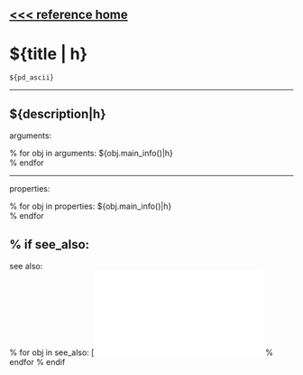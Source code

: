 [<<< reference home](ceammc_lib.md)
---

# ${title | h}

```
${pd_ascii}
```
---
${description|h}
---
arguments:

% for obj in arguments:
${obj.main_info()|h}<br>
% endfor

---
properties:

% for obj in properties:
${obj.main_info()|h}<br>
% endfor

% if see_also:
---
see also:<br>
% for obj in see_also:
[![${obj['name']|h}](${obj['image']|h})](${obj['name']}.md)
% endfor
% endif
